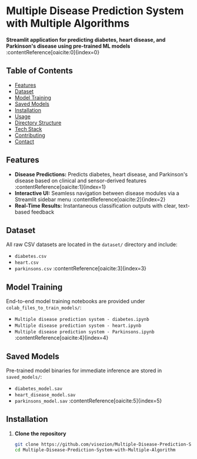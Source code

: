 # Multiple Disease Prediction System with Multiple Algorithms

**Streamlit application for predicting diabetes, heart disease, and Parkinson's disease using pre-trained ML models** :contentReference[oaicite:0]{index=0}

## Table of Contents
- [Features](#features)
- [Dataset](#dataset)
- [Model Training](#model-training)
- [Saved Models](#saved-models)
- [Installation](#installation)
- [Usage](#usage)
- [Directory Structure](#directory-structure)
- [Tech Stack](#tech-stack)
- [Contributing](#contributing)
- [Contact](#contact)

## Features
- **Disease Predictions:** Predicts diabetes, heart disease, and Parkinson's disease based on clinical and sensor-derived features :contentReference[oaicite:1]{index=1}
- **Interactive UI:** Seamless navigation between disease modules via a Streamlit sidebar menu :contentReference[oaicite:2]{index=2}
- **Real-Time Results:** Instantaneous classification outputs with clear, text-based feedback

## Dataset
All raw CSV datasets are located in the `dataset/` directory and include:
- `diabetes.csv`
- `heart.csv`
- `parkinsons.csv` :contentReference[oaicite:3]{index=3}

## Model Training
End-to-end model training notebooks are provided under `colab_files_to_train_models/`:
- `Multiple disease prediction system - diabetes.ipynb`
- `Multiple disease prediction system - heart.ipynb`
- `Multiple disease prediction system - Parkinsons.ipynb` :contentReference[oaicite:4]{index=4}

## Saved Models
Pre-trained model binaries for immediate inference are stored in `saved_models/`:
- `diabetes_model.sav`
- `heart_disease_model.sav`
- `parkinsons_model.sav` :contentReference[oaicite:5]{index=5}

## Installation
1. **Clone the repository**  
   ```bash
   git clone https://github.com/visezion/Multiple-Disease-Prediction-System-with-Multiple-Algorithm.git
   cd Multiple-Disease-Prediction-System-with-Multiple-Algorithm
